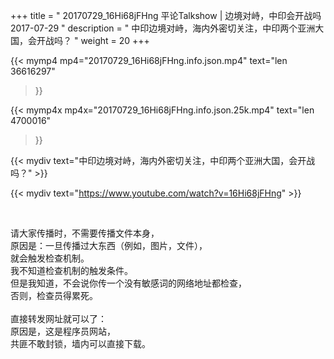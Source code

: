 +++
title = " 20170729_16Hi68jFHng 平论Talkshow | 边境对峙，中印会开战吗 2017-07-29 "
description = " 中印边境对峙，海内外密切关注，中印两个亚洲大国，会开战吗？ "
weight = 20
+++

{{< mymp4 mp4="20170729_16Hi68jFHng.info.json.mp4" 
text="len 36616297"
>}}

{{< mymp4x  mp4x="20170729_16Hi68jFHng.info.json.25k.mp4"
text="len 4700016"
>}}


{{< mydiv text="中印边境对峙，海内外密切关注，中印两个亚洲大国，会开战吗？" >}}
<br>

{{< mydiv text="https://www.youtube.com/watch?v=16Hi68jFHng" >}}


<br>

请大家传播时，不需要传播文件本身，<br>
原因是：一旦传播过大东西（例如，图片，文件），<br>
就会触发检查机制。<br>
我不知道检查机制的触发条件。<br>
但是我知道，不会说你传一个没有敏感词的网络地址都检查，<br>
否则，检查员得累死。<br><br>
直接转发网址就可以了：<br>
原因是，这是程序员网站，<br>
共匪不敢封锁，墙内可以直接下载。


